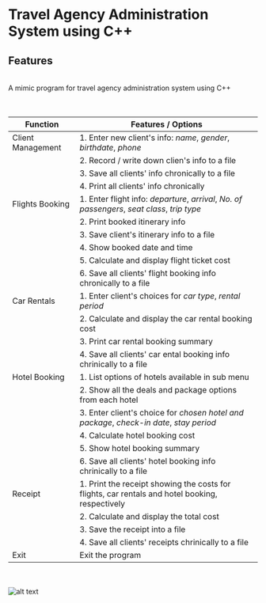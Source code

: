 # Travel Agency Administration System using C++

## Features
<br>
A mimic program for travel agency administration system using C++
<br>
<br>
<br>

| Function | Features / Options                     |
|----------|------------------------------|
|Client Management  | 1. Enter new client's info: *name*, *gender*, *birthdate*, *phone* 
|                   | 2. Record / write down clien's info to a file
|                   | 3. Save all clients' info chronically to a file
|                   | 4. Print all clients' info chronically
|Flights Booking    | 1. Enter flight info: *departure*, *arrival*, *No. of passengers*, *seat class*, *trip type*
|                   | 2. Print booked itinerary info
|                   | 3. Save client's itinerary info to a file
|                   | 4. Show booked date and time
|                   | 5. Calculate and display flight ticket cost
|                   | 6. Save all clients' flight booking info chronically to a file
|Car Rentals        | 1. Enter client's choices for *car type*, *rental period* 
|                   | 2. Calculate and display the car rental booking cost
|                   | 3. Print car rental booking summary
|                   | 4. Save all clients' car ental booking info chrinically to a file
|Hotel Booking      | 1. List options of hotels available in sub menu
|                   | 2. Show all the deals and package options from each hotel
|                   | 3. Enter client's choice for *chosen hotel and package*, *check-in date*, *stay period*
|                   | 4. Calculate hotel booking cost
|                   | 5. Show hotel booking summary
|                   | 6. Save all clients' hotel booking info chrinically to a file
|Receipt            | 1. Print the receipt showing the costs for flights, car rentals and hotel booking, respectively 
|                   | 2. Calculate and display the total cost
|                   | 3. Save the receipt into a file
|                   | 4. Save all clients' receipts chrinically to a file
|Exit               | Exit the program

<br><br>
![alt text](https://i.postimg.cc/rwkzDZ19/Screenshot-2022-02-03-124953.jpg)
